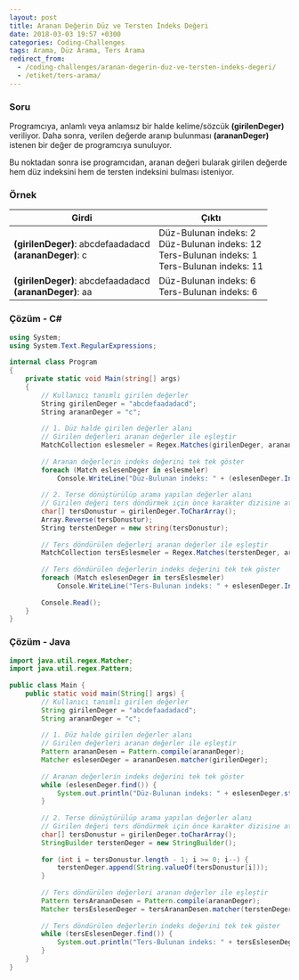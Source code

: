 ```yaml
---
layout: post
title: Aranan Değerin Düz ve Tersten İndeks Değeri
date: 2018-03-03 19:57 +0300
categories: Coding-Challenges
tags: Arama, Düz Arama, Ters Arama
redirect_from:
  - /coding-challenges/aranan-degerin-duz-ve-tersten-indeks-degeri/
  - /etiket/ters-arama/
---
```

### Soru
Programcıya, anlamlı veya anlamsız bir halde kelime/sözcük **(girilenDeger)** veriliyor. Daha sonra, verilen değerde aranıp bulunması **(arananDeger)** istenen bir değer de programcıya sunuluyor.

Bu noktadan sonra ise programcıdan, aranan değeri bularak girilen değerde hem düz indeksini hem de tersten indeksini bulması isteniyor.

### Örnek

| Girdi                                                         | Çıktı                                                                                                |
|---------------------------------------------------------------|------------------------------------------------------------------------------------------------------|
| **(girilenDeger)**: abcdefaadadacd <br> **(arananDeger)**: c  | Düz-Bulunan indeks: 2<br>Düz-Bulunan indeks: 12<br>Ters-Bulunan indeks: 1<br>Ters-Bulunan indeks: 11 |
| **(girilenDeger)**: abcdefaadadacd <br> **(arananDeger)**: aa | Düz-Bulunan indeks: 6<br>Ters-Bulunan indeks: 6                                                      |

### Çözüm - C#
```csharp
using System;
using System.Text.RegularExpressions;
 
internal class Program
{
    private static void Main(string[] args)
    {
        // Kullanıcı tanımlı girilen değerler
        String girilenDeger = "abcdefaadadacd";
        String arananDeger = "c";
 
        // 1. Düz halde girilen değerler alanı
        // Girilen değerleri aranan değerler ile eşleştir
        MatchCollection eslesmeler = Regex.Matches(girilenDeger, arananDeger);
 
        // Aranan değerlerin indeks değerini tek tek göster
        foreach (Match eslesenDeger in eslesmeler)
            Console.WriteLine("Düz-Bulunan indeks: " + (eslesenDeger.Index));
 
        // 2. Terse dönüştürülüp arama yapılan değerler alanı
        // Girilen değeri ters döndürmek için önce karakter dizisine at ve dizi metodu ile ters çevirerek string değere aktar
        char[] tersDonustur = girilenDeger.ToCharArray();
        Array.Reverse(tersDonustur);
        String terstenDeger = new string(tersDonustur);
 
        // Ters döndürülen değerleri aranan değerler ile eşleştir
        MatchCollection tersEslesmeler = Regex.Matches(terstenDeger, arananDeger);
 
        // Ters döndürülen değerlerin indeks değerini tek tek göster
        foreach (Match eslesenDeger in tersEslesmeler)
            Console.WriteLine("Ters-Bulunan indeks: " + eslesenDeger.Index);
 
        Console.Read();
    }
}
```

### Çözüm - Java
```java
import java.util.regex.Matcher;
import java.util.regex.Pattern;
 
public class Main {
    public static void main(String[] args) {
        // Kullanıcı tanımlı girilen değerler
        String girilenDeger = "abcdefaadadacd";
        String arananDeger = "c";
 
        // 1. Düz halde girilen değerler alanı
        // Girilen değerleri aranan değerler ile eşleştir
        Pattern arananDesen = Pattern.compile(arananDeger);
        Matcher eslesenDeger = arananDesen.matcher(girilenDeger);
 
        // Aranan değerlerin indeks değerini tek tek göster
        while (eslesenDeger.find()) {
            System.out.println("Düz-Bulunan indeks: " + eslesenDeger.start());
        }
 
        // 2. Terse dönüştürülüp arama yapılan değerler alanı
        // Girilen değeri ters döndürmek için önce karakter dizisine at ve for döngüsü ile string değere aktar
        char[] tersDonustur = girilenDeger.toCharArray();
        StringBuilder terstenDeger = new StringBuilder();
 
        for (int i = tersDonustur.length - 1; i >= 0; i--) {
            terstenDeger.append(String.valueOf(tersDonustur[i]));
        }
 
        // Ters döndürülen değerleri aranan değerler ile eşleştir
        Pattern tersArananDesen = Pattern.compile(arananDeger);
        Matcher tersEslesenDeger = tersArananDesen.matcher(terstenDeger);
 
        // Ters döndürülen değerlerin indeks değerini tek tek göster
        while (tersEslesenDeger.find()) {
            System.out.println("Ters-Bulunan indeks: " + tersEslesenDeger.start());
        }
    }
}
```
